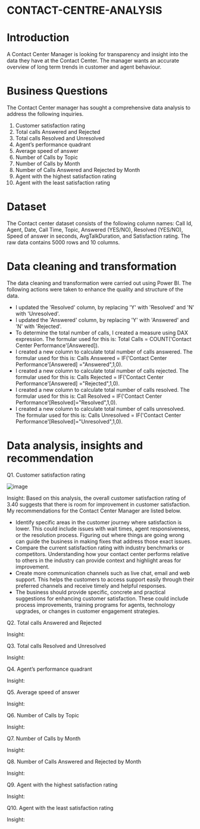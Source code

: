 # CONTACT-CENTRE-ANALYSIS

# Introduction
A Contact Center Manager is looking for transparency and insight into the data they have at the Contact Center. The manager wants an accurate overview of long term trends in customer and agent behaviour.

# Business Questions
The Contact Center manager has sought a comprehensive data analysis to address the following inquiries.

1.	Customer satisfaction rating
2.	Total calls Answered and Rejected
3.	Total calls Resolved and Unresolved
4.	Agent’s performance quadrant
5.	Average speed of answer
6.	Number of Calls by Topic
7.	Number of Calls by Month
8.	Number of Calls Answered and Rejected by Month
9.	Agent with the highest satisfaction rating
10.	Agent with the least satisfaction rating


# Dataset
The Contact center dataset consists of the following column names: Call Id,	Agent, Date, Call Time, Topic, Answered (YES/NO), Resolved (YES/NO), Speed of answer in seconds, AvgTalkDuration, and Satisfaction rating. The raw data contains 5000 rows and 10 columns.

# Data cleaning and transformation
The data cleaning and transformation were carried out using Power BI. The following actions were taken to enhance the quality and structure of the data.

- I updated the 'Resolved' column, by replacing 'Y' with 'Resolved' and 'N' with 'Unresolved'.
- I updated the 'Answered' column, by replacing 'Y' with 'Answered' and 'N' with 'Rejected'.
- To determine the total number of calls, I created a measure using DAX expression. The formular used for this is: Total Calls = COUNT('Contact Center Performance'[Answered]).
- I created a new column to calculate total number of calls answered.  The formular used for this is: Calls Answered = IF('Contact Center Performance'[Answered] ="Answered",1,0).
- I created a new column to calculate total number of calls rejected. The formular used for this is: Calls Rejected = IF('Contact Center Performance'[Answered] ="Rejected",1,0). 
- I created a new column to calculate total number of calls resolved. The formular used for this is: Call Resolved = IF('Contact Center Performance'[Resolved]="Resolved",1,0).
- I created a new column to calculate total number of calls unresolved. The formular used for this is: Calls Unresolved = IF('Contact Center Performance'[Resolved]="Unresolved",1,0).

# Data analysis, insights and recommendation

Q1. Customer satisfaction rating

![image](https://github.com/OluwatobiAkintokun/CONTACT-CENTRE-ANALYSIS/assets/137109080/d4e5c519-c70f-41ff-9fe2-c84cc6ff52b3)


Insight: Based on this analysis, the overall customer satisfaction rating of 3.40 suggests that there is room for improvement in customer satisfaction. My recommendations for the Contact Center Manager are listed below.
- Identify specific areas in the customer journey where satisfaction is lower. This could include issues with wait times, agent responsiveness, or the resolution process. Figuring out where things are going wrong can guide the business in making fixes that address those exact issues.
- Compare the current satisfaction rating with industry benchmarks or competitors. Understanding how your contact center performs relative to others in the industry can provide context and highlight areas for improvement. 
- Create more communication channels such as live chat, email and web support. This helps the customers to access support easily through their preferred channels and receive timely and helpful responses.
- The business should provide specific, concrete and practical suggestions for enhancing customer satisfaction. These could include process improvements, training programs for agents, technology upgrades, or changes in customer engagement strategies.


Q2. Total calls Answered and Rejected


Insight:


Q3. Total calls Resolved and Unresolved


Insight:


Q4. Agent’s performance quadrant


Insight:


Q5. Average speed of answer


Insight:


Q6. Number of Calls by Topic


Insight:


Q7. Number of Calls by Month


Insight:


Q8. Number of Calls Answered and Rejected by Month


Insight:


Q9. Agent with the highest satisfaction rating


Insight:

Q10. Agent with the least satisfaction rating


Insight:


